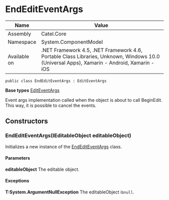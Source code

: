 

# EndEditEventArgs

Name|Value
---|---
Assembly|Catel.Core
Namespace|System.ComponentModel
Available on|.NET Framework 4.5, .NET Framework 4.6, Portable Class Libraries, Unknown, Windows 10.0 (Universal Apps), Xamarin - Android, Xamarin - iOS

```
public class EndEditEventArgs : EditEventArgs
```

**Base types**
[EditEventArgs](/Catel.Core\System\ComponentModel\EditEventArgs.md)


Event args implementation called when the object is about to call BeginEdit. This way, it is possible to cancel the events.



## Constructors

### EndEditEventArgs(IEditableObject editableObject)

Initializes a new instance of the [EndEditEventArgs](#) class.

#### Parameters

**editableObject**
The editable object.

#### Exceptions

**T:System.ArgumentNullException**
The editableObject is`null`.



